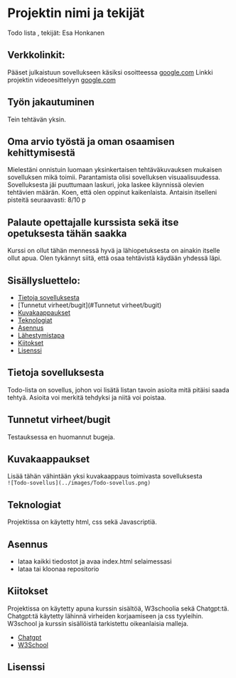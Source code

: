 # Projektin nimi ja tekijät
Todo lista , tekijät: Esa Honkanen

## Verkkolinkit:
Pääset julkaistuun sovellukseen käsiksi osoitteessa [google.com](https://google.com)
Linkki projektin videoesittelyyn [google.com](https://google.com)

## Työn jakautuminen 
Tein tehtävän yksin.

## Oma arvio työstä ja oman osaamisen kehittymisestä
Mielestäni onnistuin luomaan yksinkertaisen tehtäväkuvauksen mukaisen sovelluksen mikä toimii.
Parantamista olisi sovelluksen visuaalisuudessa.
Sovelluksesta jäi puuttumaan laskuri, joka laskee käynnissä olevien tehtävien määrän.
Koen, että olen oppinut kaikenlaista.
Antaisin itselleni pisteitä seuraavasti: 8/10 p

## Palaute opettajalle kurssista sekä itse opetuksesta tähän saakka
Kurssi on ollut tähän mennessä hyvä ja lähiopetuksesta on ainakin itselle ollut apua. Olen tykännyt siitä, että osaa tehtävistä käydään yhdessä läpi.


## Sisällysluettelo:

- [Tietoja sovelluksesta](#tietoja-sovelluksesta)
- [Tunnetut virheet/bugit](#Tunnetut virheet/bugit)
- [Kuvakaappaukset](#kuvakaappaukset)
- [Teknologiat](#teknologiat)
- [Asennus](#asennus)
- [Lähestymistapa](#lähestymistapa)
- [Kiitokset](#kiitokset)
- [Lisenssi](#lisenssi)

## Tietoja sovelluksesta
Todo-lista on sovellus, johon voi lisätä listan tavoin asioita mitä pitäisi saada tehtyä. Asioita voi merkitä tehdyksi ja niitä voi poistaa.

## Tunnetut virheet/bugit
Testauksessa en huomannut bugeja.

## Kuvakaappaukset
Lisää tähän vähintään yksi kuvakaappaus toimivasta sovelluksesta  
`![Todo-sovellus](../images/Todo-sovellus.png)`

## Teknologiat
Projektissa on käytetty html, css sekä Javascriptiä.

## Asennus 
- lataa kaikki tiedostot ja avaa index.html selaimessasi  
- lataa tai kloonaa repositorio  


## Kiitokset
Projektissa on käytetty apuna kurssin sisältöä, W3schoolia sekä Chatgpt:tä. Chatgpt:tä käytetty lähinnä virheiden korjaamiseen ja css tyyleihin. W3school ja kurssin sisällöistä tarkistettu oikeanlaisia malleja.  
- [Chatgpt](Chatgpt.com)  
- [W3School](W3school.com)  

## Lisenssi
